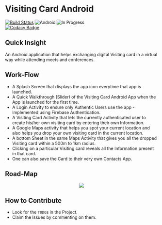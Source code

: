 # Visiting Card Android

[![Build Status](https://travis-ci.org/JbossOutreach/visiting-card-android.svg?branch=master)](https://travis-ci.org/JbossOutreach/visiting-card-android)
![Android](https://img.shields.io/badge/GCI-Android-green.svg?longCache=true&style=flat-square)   ![In Progress](https://img.shields.io/badge/In--progress-true-green.svg?longCache=true&style=flat-square) <br />
[![Codacy Badge](https://api.codacy.com/project/badge/Grade/06bd6acff9cd4506985192596642ef5f)](https://www.codacy.com/app/JBossOutreach/visiting-card-android?utm_source=github.com&amp;utm_medium=referral&amp;utm_content=JBossOutreach/visiting-card-android&amp;utm_campaign=Badge_Grade)

## Quick Insight
An Android application that helps exchanging digital Visiting card in a virtual way while attending meets and conferences.<br>

## Work-Flow
- A Splash Screen that displays the app icon everytime that app is launched.<br>
- A Quick Walkthrough (Slider) of the Visiting Card Android App when the App is launched for the first time.<br>
- A Login Activity to ensure only Authentic Users use the app - Implemented using Firebase Authentication.<br>
- A Visiting Card Activity that lets the currently authenticated user to create his/her own visiting card by entering their own Information.<br>
- A Google Maps activity that helps you spot your current location and also helps you drop your own visiting card in the current location.<br>
- A bottom Sheet in the same Maps Activity that gives you all the dropped Visiting card within a 500m to 1km radius.<br>
- Clicking on a particular Visiting card reveals all the Information present in that card.
- One can also save the Card to their very own Contacts App.<br>

## Road-Map
<p align="center">
    <img src="Images/Visiting_Card_Map.jpg">
</p>

## How to Contribute
- Look for the `TODO`s in the Project.<br>
- Claim the Issues by commenting on them.

